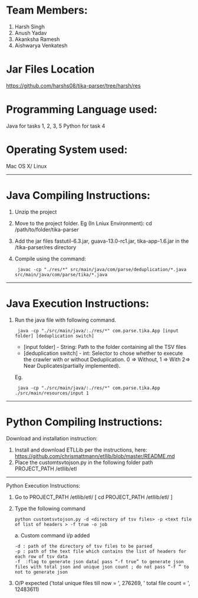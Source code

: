 # Team Members:

1. Harsh Singh
2. Anush Yadav
3. Akanksha Ramesh
4. Aishwarya Venkatesh

# Jar Files Location
https://github.com/harshs08/tika-parser/tree/harsh/res



# Programming Language used:
Java for tasks 1, 2, 3, 5
Python for task 4

# Operating System used:
Mac OS X/ Linux 

----------------------------------------------------------------------------------------------------------------------------------

# Java Compiling Instructions:

1. Unzip the project
2. Move to the project folder.
	 Eg (In Lniux Environment): cd /path/to/folder/tika-parser
3. Add the jar files fastutil-6.3.jar, guava-13.0-rc1.jar, tika-app-1.6.jar in the /tika-parser/res directory
4. Compile using the command:
	
		javac -cp "./res/*" src/main/java/com/parse/deduplication/*.java src/main/java/com/parse/tika/*.java

----------------------------------------------------------------------------------------------------------------------------------

# Java Execution Instructions:

1. Run the java file with following command.

		java -cp "./src/main/java/:./res/*" com.parse.tika.App [input folder] [deduplication switch]

	*	[input folder] - String: Path to the folder containing all the TSV files
	*	[deduplication switch] - int: Selector to chose whether to execute the crawler with or without Deduplication.
	0 => Without, 1 => With 2=> Near Duplicates(partially implemented).

	Eg.
		
		java -cp "./src/main/java/:./res/*" com.parse.tika.App ./src/main/resources/input 1

----------------------------------------------------------------------------------------------------------------------------------

# Python Compiling Instructions:

Download and installation instruction:

1.	Install and download ETLLib per the instructions, here:   https://github.com/chrismattmann/etllib/blob/master/README.md
2.	Place the customtsvtojson.py in the following folder path PROJECT_PATH /etllib/etl

----------------------------------------------------------------------------------------------------------------------------------

Python Execution Instructions:

1.	Go to PROJECT_PATH /etllib/etl/
[ cd PROJECT_PATH /etllib/etl/ ]
2.	Type the following command
		
		python customtsvtojson.py -d <directory of tsv files> -p <text file of list of headers > -f true -o job

	a.	Custom command i/p added
	
		-d : path of the directory of tsv files to be parsed
		-p : path of the text file which contains the list of headers for each row of tsv data  
		-f  :flag to generate json data[ pass “-f true” to generate json files with total json and unique json count ; do not pass “-f ” to not to generate json
3.	O/P expected
('total unique files till now = ', 276269, ' total file count = ', 12483611)
